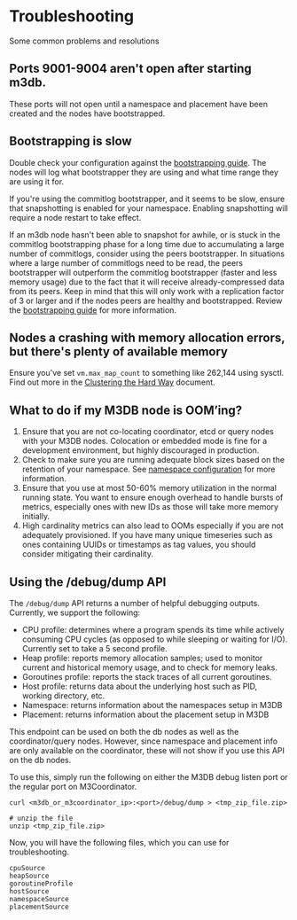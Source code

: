 # Troubleshooting

Some common problems and resolutions

## Ports 9001-9004 aren't open after starting m3db.

These ports will not open until a namespace and placement have been created and the nodes have bootstrapped.

## Bootstrapping is slow

Double check your configuration against the [bootstrapping guide](../operational_guide/bootstrapping.md). The nodes will log what bootstrapper they are using and what time range they are using it for.

If you're using the commitlog bootstrapper, and it seems to be slow, ensure that snapshotting is enabled for your namespace. Enabling snapshotting will require a node restart to take effect.

If an m3db node hasn't been able to snapshot for awhile, or is stuck in the commitlog bootstrapping phase for a long time due to accumulating a large number of commitlogs, consider using the peers bootstrapper. In situations where a large number of commitlogs need to be read, the peers bootstrapper will outperform the commitlog bootstrapper (faster and less memory usage) due to the fact that it will receive already-compressed data from its peers. Keep in mind that this will only work with a replication factor of 3 or larger and if the nodes peers are healthy and bootstrapped. Review the [bootstrapping guide](../operational_guide/bootstrapping.md) for more information.

## Nodes a crashing with memory allocation errors, but there's plenty of available memory

Ensure you've set `vm.max_map_count` to something like 262,144 using sysctl. Find out more in the [Clustering the Hard Way](../how_to/cluster_hard_way.md#kernel) document.

## What to do if my M3DB node is OOM’ing?

1. Ensure that you are not co-locating coordinator, etcd or query nodes with your M3DB nodes. Colocation or embedded mode is fine for a development environment, but highly discouraged in production.
2. Check to make sure you are running adequate block sizes based on the retention of your namespace. See [namespace configuration](../operational_guide/namespace_configuration.md) for more information.
3. Ensure that you use at most 50-60% memory utilization in the normal running state. You want to ensure enough overhead to handle bursts of metrics, especially ones with new IDs as those will take more memory initially.
4. High cardinality metrics can also lead to OOMs especially if you are not adequately provisioned. If you have many unique timeseries such as ones containing UUIDs or timestamps as tag values, you should consider mitigating their cardinality. 

## Using the /debug/dump API

The `/debug/dump` API returns a number of helpful debugging outputs. Currently, we support the following:

- CPU profile: determines where a program spends its time while actively consuming CPU cycles (as opposed to while sleeping or waiting for I/O). Currently set to take a 5 second profile.
- Heap profile: reports memory allocation samples; used to monitor current and historical memory usage, and to check for memory leaks.
- Goroutines profile: reports the stack traces of all current goroutines.
- Host profile: returns data about the underlying host such as PID, working directory, etc.
- Namespace: returns information about the namespaces setup in M3DB
- Placement: returns information about the placement setup in M3DB

This endpoint can be used on both the db nodes as well as the coordinator/query nodes. However, since namespace and placement info are only available on the coordinator, these will not show if you use this API on the db nodes.

To use this, simply run the following on either the M3DB debug listen port or the regular port on M3Coordinator.

```
curl <m3db_or_m3coordinator_ip>:<port>/debug/dump > <tmp_zip_file.zip>

# unzip the file
unzip <tmp_zip_file.zip>
```

Now, you will have the following files, which you can use for troubleshooting.

```
cpuSource
heapSource
goroutineProfile
hostSource
namespaceSource
placementSource
```
